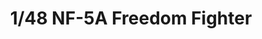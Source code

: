 ---
layout: product
title: "1/48 NF-5A Freedom Fighter"
price: "4300" 
desc: "Maketa"
img_path: "/assets/img/KIN48110.webp"
brand: "N/A"
available: true
special_offer: false
new: true
soon: false
cat: "010000"
subcat: "010700"
subsubcat: "0N/A"
sifra: "KIN48110"
popular: false
---